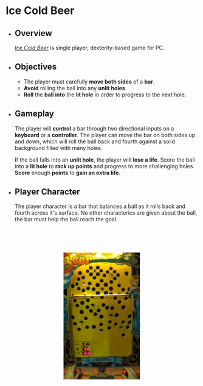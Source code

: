 # Ice Cold Beer

- ## Overview
  *[Ice Cold Beer](https://www.youtube.com/watch?v=po6beHThvfw)* is single player, dexterity-based game for PC.
- ## Objectives
  - The player must carefully **move both sides** of a **bar**.
  - **Avoid** rolling the ball into any **unlit holes**.
  - **Roll** the **ball into** the **lit hole** in order to progress to the next hole.
- ## Gameplay
  The player will **control** a bar through two directional inputs on a **keyboard** or a **controller**.
  The player can move the bar on both sides up and down, which will roll the ball back and fourth against
  a solid background filled with many holes.

  If the ball falls into an **unlit hole**, the player will **lose a life**.  Score the ball into a **lit hole** to **rack up points**
  and progress to more challenging holes.
  **Score** enough **points** to **gain an extra life**.
- ## Player Character
  The player character is a bar that balances a ball as it rolls back and fourth across it's surface.
  No other characterics are given about the ball, the bar must help the ball reach the goal.
 <br/>
 <br/>
 <br/>
    <p align="center">
  <img width="201" height="333" src="https://github.com/Sternosaur/Ice-Cold-Beer-Game/blob/master/Documentation/icecoldbeer.png">
</p>
